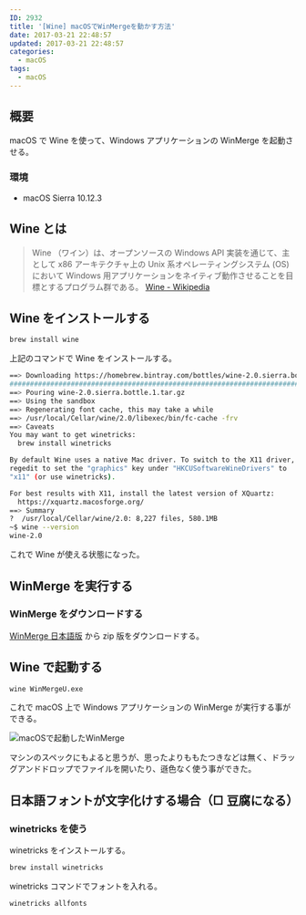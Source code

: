 ```yaml
---
ID: 2932
title: '[Wine] macOSでWinMergeを動かす方法'
date: 2017-03-21 22:48:57
updated: 2017-03-21 22:48:57
categories:
  - macOS
tags:
  - macOS
---
```


## 概要

macOS で Wine を使って、Windows アプリケーションの WinMerge を起動させる。

### 環境

- macOS Sierra 10.12.3

## Wine とは

> Wine （ワイン）は、オープンソースの Windows API 実装を通じて、主として x86 アーキテクチャ上の Unix 系オペレーティングシステム (OS) において Windows 用アプリケーションをネイティブ動作させることを目標とするプログラム群である。
> [Wine - Wikipedia](https://ja.wikipedia.org/wiki/Wine)

## Wine をインストールする

```bash
brew install wine
```

上記のコマンドで Wine をインストールする。

```bash
==> Downloading https://homebrew.bintray.com/bottles/wine-2.0.sierra.bottle.1.ta
######################################################################## 100.0%
==> Pouring wine-2.0.sierra.bottle.1.tar.gz
==> Using the sandbox
==> Regenerating font cache, this may take a while
==> /usr/local/Cellar/wine/2.0/libexec/bin/fc-cache -frv
==> Caveats
You may want to get winetricks:
  brew install winetricks

By default Wine uses a native Mac driver. To switch to the X11 driver, use
regedit to set the "graphics" key under "HKCUSoftwareWineDrivers" to
"x11" (or use winetricks).

For best results with X11, install the latest version of XQuartz:
  https://xquartz.macosforge.org/
==> Summary
?  /usr/local/Cellar/wine/2.0: 8,227 files, 580.1MB
~$ wine --version
wine-2.0
```

これで Wine が使える状態になった。

## WinMerge を実行する

### WinMerge をダウンロードする

[WinMerge 日本語版](http://www.geocities.co.jp/SiliconValley-SanJose/8165/winmerge.html) から zip 版をダウンロードする。

## Wine で起動する

```bash
wine WinMergeU.exe
```

これで macOS 上で Windows アプリケーションの WinMerge が実行する事ができる。

![macOSで起動したWinMerge](https://i.imgur.com/mth29Km.png)

マシンのスペックにもよると思うが、思ったよりももたつきなどは無く、ドラッグアンドドロップでファイルを開いたり、遜色なく使う事ができた。

## 日本語フォントが文字化けする場合（□ 豆腐になる）

### winetricks を使う

winetricks をインストールする。

```bash
brew install winetricks
```

winetricks コマンドでフォントを入れる。

```bash
winetricks allfonts
```
